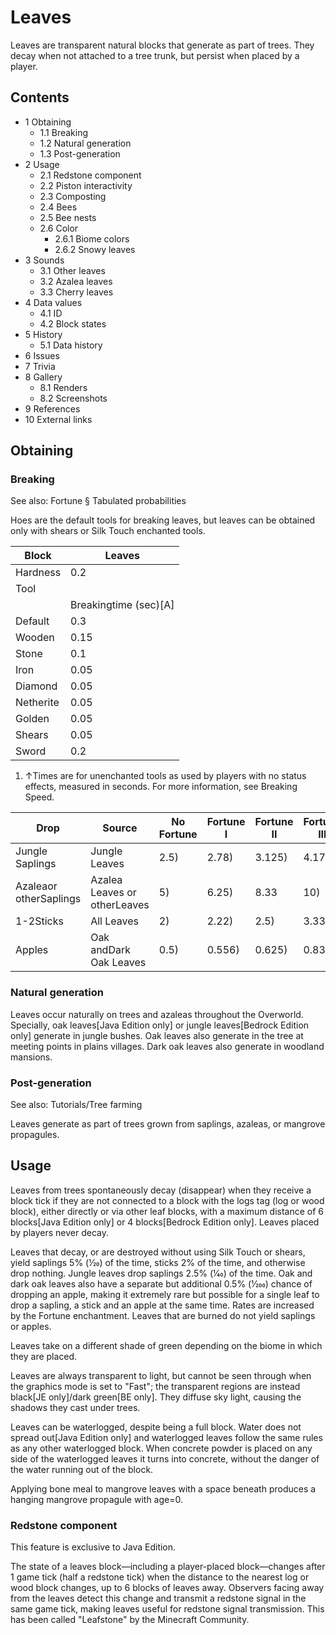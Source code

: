 # Leaves
Leaves are transparent natural blocks that generate as part of trees. They decay when not attached to a tree trunk, but persist when placed by a player.

## Contents
- 1 Obtaining
	- 1.1 Breaking
	- 1.2 Natural generation
	- 1.3 Post-generation
- 2 Usage
	- 2.1 Redstone component
	- 2.2 Piston interactivity
	- 2.3 Composting
	- 2.4 Bees
	- 2.5 Bee nests
	- 2.6 Color
		- 2.6.1 Biome colors
		- 2.6.2 Snowy leaves
- 3 Sounds
	- 3.1 Other leaves
	- 3.2 Azalea leaves
	- 3.3 Cherry leaves
- 4 Data values
	- 4.1 ID
	- 4.2 Block states
- 5 History
	- 5.1 Data history
- 6 Issues
- 7 Trivia
- 8 Gallery
	- 8.1 Renders
	- 8.2 Screenshots
- 9 References
- 10 External links

## Obtaining
### Breaking
See also: Fortune § Tabulated probabilities

Hoes are the default tools for breaking leaves, but leaves can be obtained only with shears or Silk Touch enchanted tools.

| Block     | Leaves                |
|-----------|-----------------------|
| Hardness  | 0.2                   |
| Tool      |                       |
|           | Breakingtime (sec)[A] |
| Default   | 0.3                   |
| Wooden    | 0.15                  |
| Stone     | 0.1                   |
| Iron      | 0.05                  |
| Diamond   | 0.05                  |
| Netherite | 0.05                  |
| Golden    | 0.05                  |
| Shears    | 0.05                  |
| Sword     | 0.2                   |

1. ↑Times are for unenchanted tools as used by players with no status effects, measured in seconds. For more information, see Breaking Speed.

| Drop                   | Source                       | No Fortune             | Fortune I                | Fortune II               | Fortune III              |
|------------------------|------------------------------|------------------------|--------------------------|--------------------------|--------------------------|
| Jungle Saplings        | Jungle Leaves                | $2.5% (\frac{1}{40}$)  | $2.78% (\frac{1}{36}$)   | $3.125% (\frac{1}{32}$)  | $4.17% (\frac{1}{24}$)   |
| Azaleaor otherSaplings | Azalea Leaves or otherLeaves | $5% (\frac{1}{20}$)    | $6.25% (\frac{1}{16}$)   | $8.33% (\frac{1}{12)}$   | $10% (\frac{1}{10}$)     |
| 1-2Sticks              | All Leaves                   | $2% (\frac{1}{50}$)    | $2.22% (\frac{1}{45}$)   | $2.5% (\frac{1}{40}$)    | $3.33% (\frac{1}{30}$)   |
| Apples                 | Oak andDark Oak Leaves       | $0.5% (\frac{1}{200}$) | $0.556% (\frac{1}{180}$) | $0.625% (\frac{1}{160}$) | $0.833% (\frac{1}{120}$) |

### Natural generation
Leaves occur naturally on trees and azaleas throughout the Overworld. Specially, oak leaves‌[Java Edition  only] or jungle leaves‌[Bedrock Edition  only] generate in jungle bushes. Oak leaves also generate in the tree at meeting points in plains villages. Dark oak leaves also generate in woodland mansions.


### Post-generation
See also: Tutorials/Tree farming

Leaves generate as part of trees grown from saplings, azaleas, or mangrove propagules.

## Usage
Leaves from trees spontaneously decay (disappear) when they receive a block tick if they are not connected to a block with the logs tag (log or wood block), either directly or via other leaf blocks, with a maximum distance of 6 blocks‌[Java Edition  only] or 4 blocks‌[Bedrock Edition  only]. Leaves placed by players never decay.

Leaves that decay, or are destroyed without using Silk Touch or shears, yield saplings 5% (1⁄20) of the time, sticks 2% of the time, and otherwise drop nothing. Jungle leaves drop saplings 2.5% (1⁄40) of the time. Oak and dark oak leaves also have a separate but additional 0.5% (1⁄200) chance of dropping an apple, making it extremely rare but possible for a single leaf to drop a sapling, a stick and an apple at the same time. Rates are increased by the Fortune enchantment. Leaves that are burned do not yield saplings or apples.

Leaves take on a different shade of green depending on the biome in which they are placed.

Leaves are always transparent to light, but cannot be seen through when the graphics mode is set to "Fast"; the transparent regions are instead black‌[JE  only]/dark green‌[BE  only]. They diffuse sky light, causing the shadows they cast under trees.

Leaves can be waterlogged, despite being a full block. Water does not spread out‌[Java Edition  only] and waterlogged leaves follow the same rules as any other waterlogged block. When concrete powder is placed on any side of the waterlogged leaves it turns into concrete, without the danger of the water running out of the block.

Applying bone meal to mangrove leaves with a space beneath produces a hanging mangrove propagule with age=0.

### Redstone component

  

This feature is exclusive to  Java Edition. 


The state of a leaves block—including a player-placed block—changes after 1 game tick (half a redstone tick) when the distance to the nearest log or wood block changes, up to 6 blocks of leaves away. Observers facing away from the leaves detect this change and transmit a redstone signal in the same game tick, making leaves useful for redstone signal transmission. This has been called "Leafstone" by the Minecraft Community.

